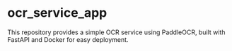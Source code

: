 # ocr_service_app
This repository provides a simple OCR service using PaddleOCR, built with FastAPI and Docker for easy deployment.
